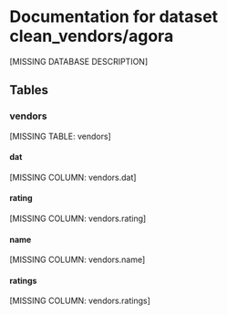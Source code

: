 # Documentation for dataset clean_vendors/agora

[MISSING DATABASE DESCRIPTION]

## Tables

### vendors

[MISSING TABLE: vendors]

####       dat

[MISSING COLUMN: vendors.dat]

####       rating

[MISSING COLUMN: vendors.rating]

####       name

[MISSING COLUMN: vendors.name]

####       ratings

[MISSING COLUMN: vendors.ratings]

